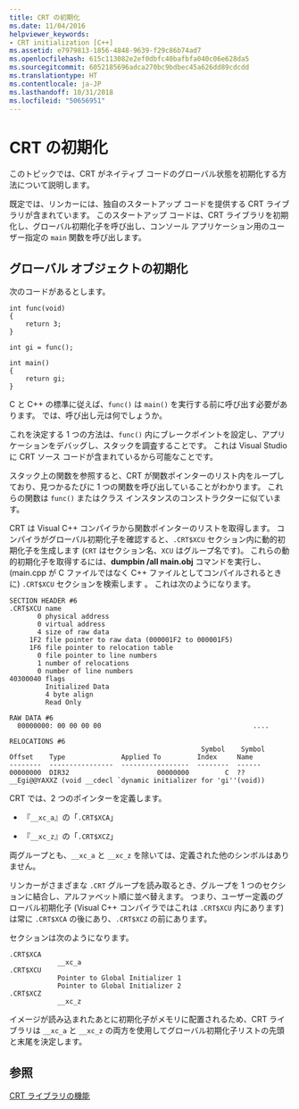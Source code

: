```yaml
---
title: CRT の初期化
ms.date: 11/04/2016
helpviewer_keywords:
- CRT initialization [C++]
ms.assetid: e7979813-1856-4848-9639-f29c86b74ad7
ms.openlocfilehash: 615c113082e2ef0dbfc40bafbfa040c06e628da5
ms.sourcegitcommit: 6052185696adca270bc9bdbec45a626dd89cdcdd
ms.translationtype: HT
ms.contentlocale: ja-JP
ms.lasthandoff: 10/31/2018
ms.locfileid: "50656951"
---
```

# <a name="crt-initialization"></a>CRT の初期化

このトピックでは、CRT がネイティブ コードのグローバル状態を初期化する方法について説明します。

既定では、リンカーには、独自のスタートアップ コードを提供する CRT ライブラリが含まれています。 このスタートアップ コードは、CRT ライブラリを初期化し、グローバル初期化子を呼び出し、コンソール アプリケーション用のユーザー指定の `main` 関数を呼び出します。

## <a name="initializing-a-global-object"></a>グローバル オブジェクトの初期化

次のコードがあるとします。

```
int func(void)
{
    return 3;
}

int gi = func();

int main()
{
    return gi;
}
```

C と C++ の標準に従えば、`func()` は `main()` を実行する前に呼び出す必要があります。 では、呼び出し元は何でしょうか。

これを決定する 1 つの方法は、`func()` 内にブレークポイントを設定し、アプリケーションをデバッグし、スタックを調査することです。 これは Visual Studio に CRT ソース コードが含まれているから可能なことです。

スタック上の関数を参照すると、CRT が関数ポインターのリスト内をループしており、見つかるたびに 1 つの関数を呼び出していることがわかります。 これらの関数は `func()` またはクラス インスタンスのコンストラクターに似ています。

CRT は Visual C++ コンパイラから関数ポインターのリストを取得します。 コンパイラがグローバル初期化子を確認すると、`.CRT$XCU` セクション内に動的初期化子を生成します (`CRT` はセクション名、`XCU` はグループ名です)。 これらの動的初期化子を取得するには、**dumpbin /all main.obj** コマンドを実行し、(main.cpp が C ファイルではなく C++ ファイルとしてコンパイルされるときに) `.CRT$XCU` セクションを検索します 。 これは次のようになります。

```
SECTION HEADER #6
.CRT$XCU name
       0 physical address
       0 virtual address
       4 size of raw data
     1F2 file pointer to raw data (000001F2 to 000001F5)
     1F6 file pointer to relocation table
       0 file pointer to line numbers
       1 number of relocations
       0 number of line numbers
40300040 flags
         Initialized Data
         4 byte align
         Read Only

RAW DATA #6
  00000000: 00 00 00 00                                      ....

RELOCATIONS #6
                                                Symbol    Symbol
Offset    Type              Applied To         Index     Name
--------  ----------------  -----------------  --------  ------
00000000  DIR32                      00000000         C  ??__Egi@@YAXXZ (void __cdecl `dynamic initializer for 'gi''(void))
```

CRT では、2 つのポインターを定義します。

- 『`__xc_a`』の「`.CRT$XCA`」

- 『`__xc_z`』の「`.CRT$XCZ`」

両グループとも、`__xc_a` と `__xc_z` を除いては、定義された他のシンボルはありません。

リンカーがさまざまな `.CRT` グループを読み取るとき、グループを 1 つのセクションに結合し、アルファベット順に並べ替えます。 つまり、ユーザー定義のグローバル初期化子 (Visual C++ コンパイラではこれは `.CRT$XCU` 内にあります) は常に `.CRT$XCA` の後にあり、`.CRT$XCZ` の前にあります。

セクションは次のようになります。

```
.CRT$XCA
            __xc_a
.CRT$XCU
            Pointer to Global Initializer 1
            Pointer to Global Initializer 2
.CRT$XCZ
            __xc_z
```

イメージが読み込まれたあとに初期化子がメモリに配置されるため、CRT ライブラリは `__xc_a` と `__xc_z` の両方を使用してグローバル初期化子リストの先頭と末尾を決定します。

## <a name="see-also"></a>参照

[CRT ライブラリの機能](../c-runtime-library/crt-library-features.md)